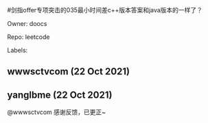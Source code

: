 #剑指offer专项突击的035最小时间差c++版本答案和java版本的一样了？

Owner: doocs

Repo: leetcode

Labels: 

## wwwsctvcom (22 Oct 2021)



## yanglbme (22 Oct 2021)

@wwwsctvcom 感谢反馈，已更正~

